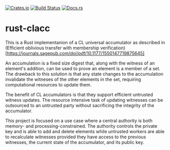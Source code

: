 [![Crates.io](https://img.shields.io/crates/v/rust-clacc.svg)](https://crates.io/crates/rust-clacc)
[![Build Status](https://travis-ci.org/johnoliverdriscoll/rust-clacc.svg?branch=master)](https://travis-ci.org/johnoliverdriscoll/rust-clacc)
[![Docs.rs](https://img.shields.io/badge/docs.rs-rustdoc-green)](https://docs.rs/rust-clacc)

# rust-clacc

This is a Rust implementanion of a CL universal accumulator as described
in (Efficient oblivious transfer with membership verification)
[https://journals.sagepub.com/doi/pdf/10.1177/1550147719875645]

An accumulation is a fixed size digest that, along with the witness of an
element's addition, can be used to prove an element is a member of a set.
The drawback to this solution is that any state changes to the
accumulation invalidate the witneses of the other elements in the set,
requiring computational resources to update them.

The benefit of CL accumulators is that they support efficient untrusted
witness updates. The resource intensive task of updating witnesses can be
outsourced to an untrusted party without sacrificing the integrity of the
accumulator.

This project is focused on a use case where a central authority is both
memory- and processing-constrained. The authority controls the private key
and is able to add and delete elements while untrusted workers are able to
recalculate witnesses provided they have access to the previous witnesses,
the current state of the accumulator, and its public key.
